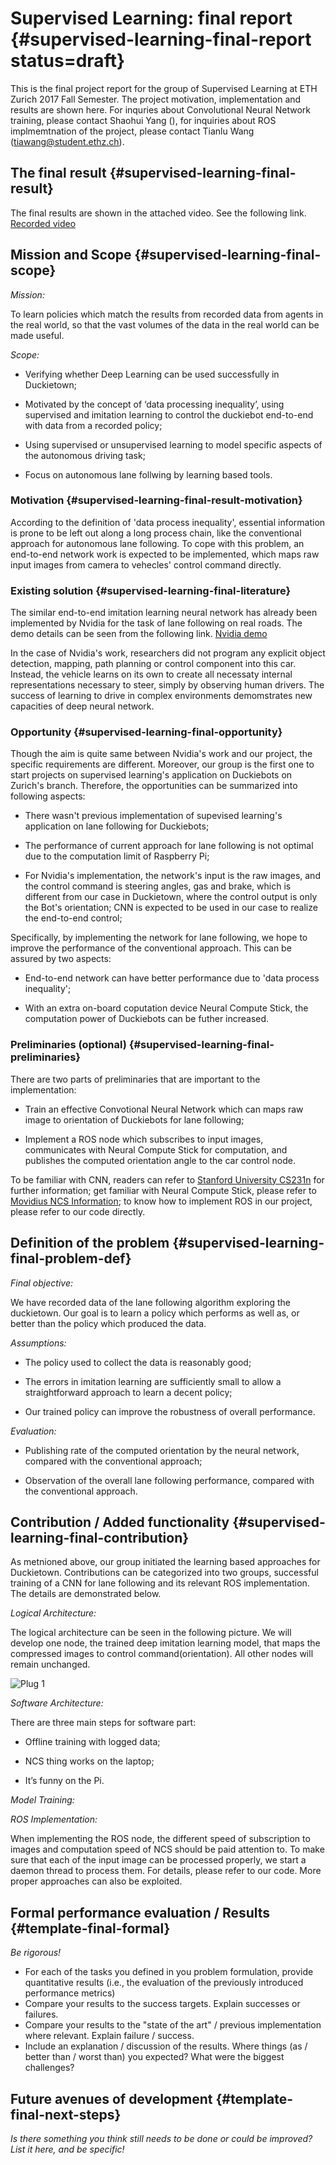 #  Supervised Learning: final report {#supervised-learning-final-report status=draft}

This is the final project report for the group of Supervised Learning at ETH Zurich 2017 Fall Semester. The project motivation, implementation and results are shown here. For inquries about Convolutional Neural Network training, please contact Shaohui Yang (), for inquiries about ROS implmemtnation of the project, please contact Tianlu Wang (tiawang@student.ethz.ch).

## The final result {#supervised-learning-final-result}

The final results are shown in the attached video. See the following link. [Recorded video](https://youtu.be/FCP8Ndoxae0) 

## Mission and Scope {#supervised-learning-final-scope}

_Mission:_

To learn policies which match the results from recorded data from agents in the real world, so that the vast volumes of the data in the real world can be made useful.

_Scope:_

- Verifying whether Deep Learning can be used successfully in Duckietown;

- Motivated by the concept of ‘data processing inequality’, using supervised and imitation learning to control the duckiebot end-to-end with data from a recorded policy;

- Using supervised or unsupervised learning to model specific aspects of the autonomous driving task;
 
- Focus on autonomous lane follwing by learning based tools. 

### Motivation {#supervised-learning-final-result-motivation}

According to the definition of 'data process inequality', essential information is prone to be left out along a long process chain, like the conventional approach for autonomous lane following. To cope with this problem, an end-to-end network work is expected to be implemented, which maps raw input images from camera to vehecles' control command directly.

### Existing solution {#supervised-learning-final-literature}

The similar end-to-end imitation learning neural network has already been implemented by Nvidia for the task of lane following on real roads. The demo details can be seen from the following link. [Nvidia demo](https://youtu.be/-96BEoXJMs0)

In the case of Nvidia's work, researchers did not program any explicit object detection, mapping, path planning or control component into this car. Instead, the vehicle learns on its own to create all necessaty internal representations necessary to steer, simply by observing human drivers. The success of learning to drive in complex environments demomstrates new capacities of deep neural network.

### Opportunity {#supervised-learning-final-opportunity}

Though the aim is quite same between Nvidia's work and our project, the specific requirements are different. Moreover, our group is the first one to start projects on supervised learning's application on Duckiebots on Zurich's branch. Therefore, the opportunities can be summarized into following aspects:

- There wasn't previous implementation of supevised learning's application on lane following for Duckiebots;

- The performance of current approach for lane following is not optimal due to the computation limit of Raspberry Pi;

- For Nvidia's implementation, the network's input is the raw images, and the control command is steering angles, gas and brake, which is different from our case in Duckietown, where the control output is only the Bot's orientation; CNN is expected to be used in our case to realize the end-to-end control;

Specifically, by implementing the network for lane following, we hope to improve the performance of the conventional approach. This can be assured by two aspects: 

- End-to-end network can have better performance due to 'data process inequality';

- With an extra on-board coputation device Neural Compute Stick, the computation power of Duckiebots can be futher increased.

### Preliminaries (optional) {#supervised-learning-final-preliminaries}

There are two parts of preliminaries that are important to the implementation:

- Train an effective Convotional Neural Network which can maps raw image to orientation of Duckiebots for lane following;

- Implement a ROS node which subscribes to input images, communicates with Neural Compute Stick for computation, and publishes the computed orientation angle to the car control node. 

To be familiar with CNN, readers can refer to [Stanford University CS231n](http://cs231n.stanford.edu/) for further information; get familiar with Neural Compute Stick, please refer to [Movidius NCS Information](https://developer.movidius.com/); to know how to implement ROS in our project, please refer to our code directly.

## Definition of the problem {#supervised-learning-final-problem-def}

_Final objective:_

We have recorded data of the lane following algorithm exploring the duckietown. Our goal is to learn a policy which performs as well as, or better than the policy which produced the data.

_Assumptions:_

- The policy used to collect the data is reasonably good;

- The errors in imitation learning are sufficiently small to allow a straightforward approach to learn a decent policy;

- Our trained policy can improve the robustness of overall performance. 

_Evaluation:_

- Publishing rate of the computed orientation by the neural network, compared with the conventional approach;

- Observation of the overall lane following performance, compared with the conventional approach.

## Contribution / Added functionality {#supervised-learning-final-contribution}

As metnioned above, our group initiated the learning based approaches for Duckietown. Contributions can be categorized into two groups, successful training of a CNN for lane following and  its relevant ROS implementation. The details are demonstrated below.

_Logical Architecture:_

The logical architecture can be seen in the following picture. We will develop one node, the trained deep imitation learning model, that maps the compressed images to control command(orientation). All other nodes will remain unchanged.

![Plug 1](intermediate_plug1.png)

_Software Architecture:_

There are three main steps for software part:

- Offline training with logged data;

- NCS thing works on the laptop; 

- It’s funny on the Pi.

_Model Training:_

_ROS Implementation:_

When implementing the ROS node, the different speed of subscription to images and computation speed of NCS should be paid attention to. To make sure that each of the input image can be processed properly, we start a daemon thread to process them. For details, please refer to our code. More proper approaches can also be exploited.

## Formal performance evaluation / Results {#template-final-formal}

_Be rigorous!_

- For each of the tasks you defined in you problem formulation, provide quantitative results (i.e., the evaluation of the previously introduced performance metrics)
- Compare your results to the success targets. Explain successes or failures.
- Compare your results to the "state of the art" / previous implementation where relevant. Explain failure / success.
- Include an explanation / discussion of the results. Where things (as / better than / worst than) you expected? What were the biggest challenges?

## Future avenues of development {#template-final-next-steps}

_Is there something you think still needs to be done or could be improved? List it here, and be specific!_
